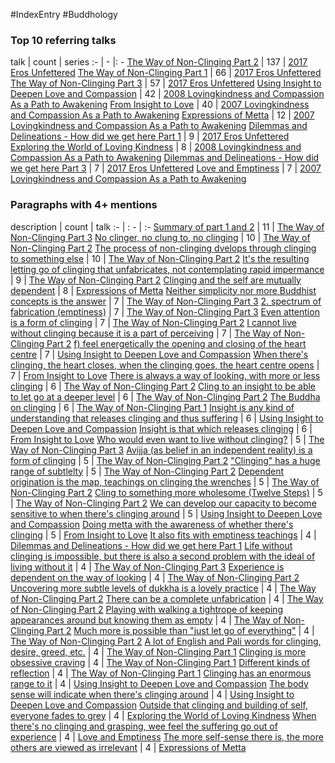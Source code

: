 #IndexEntry #Buddhology

### Top 10 referring talks
talk | count | series
:- | - |: -
<a data-href="The Way of Non-Clinging Part 2" href="The+Way+of+Non-Clinging+Part+2" class="internal-link" target="_blank" rel="noopener">The Way of Non-Clinging Part 2</a> | 137 | <a data-href="2017 Eros Unfettered" href="2017+Eros+Unfettered" class="internal-link" target="_blank" rel="noopener">2017 Eros Unfettered</a>
<a data-href="The Way of Non-Clinging Part 1" href="The+Way+of+Non-Clinging+Part+1" class="internal-link" target="_blank" rel="noopener">The Way of Non-Clinging Part 1</a> | 66 | <a data-href="2017 Eros Unfettered" href="2017+Eros+Unfettered" class="internal-link" target="_blank" rel="noopener">2017 Eros Unfettered</a>
<a data-href="The Way of Non-Clinging Part 3" href="The+Way+of+Non-Clinging+Part+3" class="internal-link" target="_blank" rel="noopener">The Way of Non-Clinging Part 3</a> | 57 | <a data-href="2017 Eros Unfettered" href="2017+Eros+Unfettered" class="internal-link" target="_blank" rel="noopener">2017 Eros Unfettered</a>
<a data-href="Using Insight to Deepen Love and Compassion" href="Using+Insight+to+Deepen+Love+and+Compassion" class="internal-link" target="_blank" rel="noopener">Using Insight to Deepen Love and Compassion</a> | 42 | <a data-href="2008 Lovingkindness and Compassion As a Path to Awakening" href="2008+Lovingkindness+and+Compassion+As+a+Path+to+Awakening" class="internal-link" target="_blank" rel="noopener">2008 Lovingkindness and Compassion As a Path to Awakening</a>
<a data-href="From Insight to Love" href="From+Insight+to+Love" class="internal-link" target="_blank" rel="noopener">From Insight to Love</a> | 40 | <a data-href="2007 Lovingkindness and Compassion As a Path to Awakening" href="2007+Lovingkindness+and+Compassion+As+a+Path+to+Awakening" class="internal-link" target="_blank" rel="noopener">2007 Lovingkindness and Compassion As a Path to Awakening</a>
<a data-href="Expressions of Metta" href="Expressions+of+Metta" class="internal-link" target="_blank" rel="noopener">Expressions of Metta</a> | 12 | <a data-href="2007 Lovingkindness and Compassion As a Path to Awakening" href="2007+Lovingkindness+and+Compassion+As+a+Path+to+Awakening" class="internal-link" target="_blank" rel="noopener">2007 Lovingkindness and Compassion As a Path to Awakening</a>
<a data-href="Dilemmas and Delineations - How did we get here Part 1" href="Dilemmas+and+Delineations+-+How+did+we+get+here+Part+1" class="internal-link" target="_blank" rel="noopener">Dilemmas and Delineations - How did we get here Part 1</a> | 9 | <a data-href="2017 Eros Unfettered" href="2017+Eros+Unfettered" class="internal-link" target="_blank" rel="noopener">2017 Eros Unfettered</a>
<a data-href="Exploring the World of Loving Kindness" href="Exploring+the+World+of+Loving+Kindness" class="internal-link" target="_blank" rel="noopener">Exploring the World of Loving Kindness</a> | 8 | <a data-href="2008 Lovingkindness and Compassion As a Path to Awakening" href="2008+Lovingkindness+and+Compassion+As+a+Path+to+Awakening" class="internal-link" target="_blank" rel="noopener">2008 Lovingkindness and Compassion As a Path to Awakening</a>
<a data-href="Dilemmas and Delineations - How did we get here Part 3" href="Dilemmas+and+Delineations+-+How+did+we+get+here+Part+3" class="internal-link" target="_blank" rel="noopener">Dilemmas and Delineations - How did we get here Part 3</a> | 7 | <a data-href="2017 Eros Unfettered" href="2017+Eros+Unfettered" class="internal-link" target="_blank" rel="noopener">2017 Eros Unfettered</a>
<a data-href="Love and Emptiness" href="Love+and+Emptiness" class="internal-link" target="_blank" rel="noopener">Love and Emptiness</a> | 7 | <a data-href="2007 Lovingkindness and Compassion As a Path to Awakening" href="2007+Lovingkindness+and+Compassion+As+a+Path+to+Awakening" class="internal-link" target="_blank" rel="noopener">2007 Lovingkindness and Compassion As a Path to Awakening</a>

### Paragraphs with 4+ mentions
description | count | talk
:- | : - | :-
<a aria-label-position="top" aria-label="The Way of Non-Clinging Part 3 > Summary of part 1 and 2" data-href="The Way of Non-Clinging Part 3#Summary of part 1 and 2" href="The+Way+of+Non-Clinging+Part+3#Summary+of+part+1+and+2" class="internal-link" target="_blank" rel="noopener">Summary of part 1 and 2</a> | 11 | <a data-href="The Way of Non-Clinging Part 3" href="The+Way+of+Non-Clinging+Part+3" class="internal-link" target="_blank" rel="noopener">The Way of Non-Clinging Part 3</a>
<a aria-label-position="top" aria-label="The Way of Non-Clinging Part 2 > No clinger no clung to no clinging" data-href="The Way of Non-Clinging Part 2#No clinger no clung to no clinging" href="The+Way+of+Non-Clinging+Part+2#No+clinger+no+clung+to+no+clinging" class="internal-link" target="_blank" rel="noopener">No clinger, no clung to, no clinging</a> | 10 | <a data-href="The Way of Non-Clinging Part 2" href="The+Way+of+Non-Clinging+Part+2" class="internal-link" target="_blank" rel="noopener">The Way of Non-Clinging Part 2</a>
<a aria-label-position="top" aria-label="The Way of Non-Clinging Part 2 > The process of non-clinging dvelops through clinging to something else" data-href="The Way of Non-Clinging Part 2#The process of non-clinging dvelops through clinging to something else" href="The+Way+of+Non-Clinging+Part+2#The+process+of+non-clinging+dvelops+through+clinging+to+something+else" class="internal-link" target="_blank" rel="noopener">The process of non-clinging dvelops through clinging to something else</a> | 10 | <a data-href="The Way of Non-Clinging Part 2" href="The+Way+of+Non-Clinging+Part+2" class="internal-link" target="_blank" rel="noopener">The Way of Non-Clinging Part 2</a>
<a aria-label-position="top" aria-label="The Way of Non-Clinging Part 2 > Its the resulting letting go of clinging that unfabricates not contemplating rapid impermance" data-href="The Way of Non-Clinging Part 2#Its the resulting letting go of clinging that unfabricates not contemplating rapid impermance" href="The+Way+of+Non-Clinging+Part+2#It%27s+the+resulting+letting+go+of+clinging+that+unfabricates+not+contemplating+rapid+impermance" class="internal-link" target="_blank" rel="noopener">It&#x27;s the resulting letting go of clinging that unfabricates, not contemplating rapid impermance</a> | 9 | <a data-href="The Way of Non-Clinging Part 2" href="The+Way+of+Non-Clinging+Part+2" class="internal-link" target="_blank" rel="noopener">The Way of Non-Clinging Part 2</a>
<a aria-label-position="top" aria-label="Expressions of Metta > Clinging and the self are mutually dependent" data-href="Expressions of Metta#Clinging and the self are mutually dependent" href="Expressions+of+Metta#Clinging+and+the+self+are+mutually+dependent" class="internal-link" target="_blank" rel="noopener">Clinging and the self are mutually dependent</a> | 8 | <a data-href="Expressions of Metta" href="Expressions+of+Metta" class="internal-link" target="_blank" rel="noopener">Expressions of Metta</a>
<a aria-label-position="top" aria-label="The Way of Non-Clinging Part 3 > Neither simplicity nor more Buddhist concepts is the answer" data-href="The Way of Non-Clinging Part 3#Neither simplicity nor more Buddhist concepts is the answer" href="The+Way+of+Non-Clinging+Part+3#Neither+simplicity+nor+more+Buddhist+concepts+is+the+answer" class="internal-link" target="_blank" rel="noopener">Neither simplicity nor more Buddhist concepts is the answer</a> | 7 | <a data-href="The Way of Non-Clinging Part 3" href="The+Way+of+Non-Clinging+Part+3" class="internal-link" target="_blank" rel="noopener">The Way of Non-Clinging Part 3</a>
<a aria-label-position="top" aria-label="The Way of Non-Clinging Part 3 > 2 spectrum of fabrication emptiness" data-href="The Way of Non-Clinging Part 3#2 spectrum of fabrication emptiness" href="The+Way+of+Non-Clinging+Part+3#2+spectrum+of+fabrication+emptiness" class="internal-link" target="_blank" rel="noopener">2. spectrum of fabrication (emptiness)</a> | 7 | <a data-href="The Way of Non-Clinging Part 3" href="The+Way+of+Non-Clinging+Part+3" class="internal-link" target="_blank" rel="noopener">The Way of Non-Clinging Part 3</a>
<a aria-label-position="top" aria-label="The Way of Non-Clinging Part 2 > Even attention is a form of clinging" data-href="The Way of Non-Clinging Part 2#Even attention is a form of clinging" href="The+Way+of+Non-Clinging+Part+2#Even+attention+is+a+form+of+clinging" class="internal-link" target="_blank" rel="noopener">Even attention is a form of clinging</a> | 7 | <a data-href="The Way of Non-Clinging Part 2" href="The+Way+of+Non-Clinging+Part+2" class="internal-link" target="_blank" rel="noopener">The Way of Non-Clinging Part 2</a>
<a aria-label-position="top" aria-label="The Way of Non-Clinging Part 2 > I cannot live without clinging because it is a part of perceiving" data-href="The Way of Non-Clinging Part 2#I cannot live without clinging because it is a part of perceiving" href="The+Way+of+Non-Clinging+Part+2#I+cannot+live+without+clinging+because+it+is+a+part+of+perceiving" class="internal-link" target="_blank" rel="noopener">I cannot live without clinging because it is a part of perceiving</a> | 7 | <a data-href="The Way of Non-Clinging Part 2" href="The+Way+of+Non-Clinging+Part+2" class="internal-link" target="_blank" rel="noopener">The Way of Non-Clinging Part 2</a>
<a aria-label-position="top" aria-label="Using Insight to Deepen Love and Compassion > f feel energetically the opening and closing of the heart centre" data-href="Using Insight to Deepen Love and Compassion#f feel energetically the opening and closing of the heart centre" href="Using+Insight+to+Deepen+Love+and+Compassion#f+feel+energetically+the+opening+and+closing+of+the+heart+centre" class="internal-link" target="_blank" rel="noopener">f) feel energetically the opening and closing of the heart centre</a> | 7 | <a data-href="Using Insight to Deepen Love and Compassion" href="Using+Insight+to+Deepen+Love+and+Compassion" class="internal-link" target="_blank" rel="noopener">Using Insight to Deepen Love and Compassion</a>
<a aria-label-position="top" aria-label="From Insight to Love > When theres clinging the heart closes when the clinging goes the heart centre opens" data-href="From Insight to Love#When theres clinging the heart closes when the clinging goes the heart centre opens" href="From+Insight+to+Love#When+there%27s+clinging+the+heart+closes+when+the+clinging+goes+the+heart+centre+opens" class="internal-link" target="_blank" rel="noopener">When there&#x27;s clinging, the heart closes, when the clinging goes, the heart centre opens</a> | 7 | <a data-href="From Insight to Love" href="From+Insight+to+Love" class="internal-link" target="_blank" rel="noopener">From Insight to Love</a>
<a aria-label-position="top" aria-label="The Way of Non-Clinging Part 2 > There is always a way of looking with more or less clinging" data-href="The Way of Non-Clinging Part 2#There is always a way of looking with more or less clinging" href="The+Way+of+Non-Clinging+Part+2#There+is+always+a+way+of+looking+with+more+or+less+clinging" class="internal-link" target="_blank" rel="noopener">There is always a way of looking, with more or less clinging</a> | 6 | <a data-href="The Way of Non-Clinging Part 2" href="The+Way+of+Non-Clinging+Part+2" class="internal-link" target="_blank" rel="noopener">The Way of Non-Clinging Part 2</a>
<a aria-label-position="top" aria-label="The Way of Non-Clinging Part 2 > Cling to an insight to be able to let go at a deeper level" data-href="The Way of Non-Clinging Part 2#Cling to an insight to be able to let go at a deeper level" href="The+Way+of+Non-Clinging+Part+2#Cling+to+an+insight+to+be+able+to+let+go+at+a+deeper+level" class="internal-link" target="_blank" rel="noopener">Cling to an insight to be able to let go at a deeper level</a> | 6 | <a data-href="The Way of Non-Clinging Part 2" href="The+Way+of+Non-Clinging+Part+2" class="internal-link" target="_blank" rel="noopener">The Way of Non-Clinging Part 2</a>
<a aria-label-position="top" aria-label="The Way of Non-Clinging Part 1 > The Buddha on clinging" data-href="The Way of Non-Clinging Part 1#The Buddha on clinging" href="The+Way+of+Non-Clinging+Part+1#The+Buddha+on+clinging" class="internal-link" target="_blank" rel="noopener">The Buddha on clinging</a> | 6 | <a data-href="The Way of Non-Clinging Part 1" href="The+Way+of+Non-Clinging+Part+1" class="internal-link" target="_blank" rel="noopener">The Way of Non-Clinging Part 1</a>
<a aria-label-position="top" aria-label="Using Insight to Deepen Love and Compassion > Insight is any kind of understanding that releases clinging and thus suffering" data-href="Using Insight to Deepen Love and Compassion#Insight is any kind of understanding that releases clinging and thus suffering" href="Using+Insight+to+Deepen+Love+and+Compassion#Insight+is+any+kind+of+understanding+that+releases+clinging+and+thus+suffering" class="internal-link" target="_blank" rel="noopener">Insight is any kind of understanding that releases clinging and thus suffering</a> | 6 | <a data-href="Using Insight to Deepen Love and Compassion" href="Using+Insight+to+Deepen+Love+and+Compassion" class="internal-link" target="_blank" rel="noopener">Using Insight to Deepen Love and Compassion</a>
<a aria-label-position="top" aria-label="From Insight to Love > Insight is that which releases clinging" data-href="From Insight to Love#Insight is that which releases clinging" href="From+Insight+to+Love#Insight+is+that+which+releases+clinging" class="internal-link" target="_blank" rel="noopener">Insight is that which releases clinging</a> | 6 | <a data-href="From Insight to Love" href="From+Insight+to+Love" class="internal-link" target="_blank" rel="noopener">From Insight to Love</a>
<a aria-label-position="top" aria-label="The Way of Non-Clinging Part 3 > Who would even want to live without clinging" data-href="The Way of Non-Clinging Part 3#Who would even want to live without clinging" href="The+Way+of+Non-Clinging+Part+3#Who+would+even+want+to+live+without+clinging" class="internal-link" target="_blank" rel="noopener">Who would even want to live without clinging?</a> | 5 | <a data-href="The Way of Non-Clinging Part 3" href="The+Way+of+Non-Clinging+Part+3" class="internal-link" target="_blank" rel="noopener">The Way of Non-Clinging Part 3</a>
<a aria-label-position="top" aria-label="The Way of Non-Clinging Part 2 > Avijja as belief in an independent reality is a form of clinging" data-href="The Way of Non-Clinging Part 2#Avijja as belief in an independent reality is a form of clinging" href="The+Way+of+Non-Clinging+Part+2#Avijja+as+belief+in+an+independent+reality+is+a+form+of+clinging" class="internal-link" target="_blank" rel="noopener">Avijja (as belief in an independent reality) is a form of clinging</a> | 5 | <a data-href="The Way of Non-Clinging Part 2" href="The+Way+of+Non-Clinging+Part+2" class="internal-link" target="_blank" rel="noopener">The Way of Non-Clinging Part 2</a>
<a aria-label-position="top" aria-label="The Way of Non-Clinging Part 2 > Clinging has a huge range of subtlelty" data-href="The Way of Non-Clinging Part 2#Clinging has a huge range of subtlelty" href="The+Way+of+Non-Clinging+Part+2#%22Clinging%22+has+a+huge+range+of+subtlelty" class="internal-link" target="_blank" rel="noopener">&quot;Clinging&quot; has a huge range of subtlelty</a> | 5 | <a data-href="The Way of Non-Clinging Part 2" href="The+Way+of+Non-Clinging+Part+2" class="internal-link" target="_blank" rel="noopener">The Way of Non-Clinging Part 2</a>
<a aria-label-position="top" aria-label="The Way of Non-Clinging Part 2 > Dependent origination is the map teachings on clinging the wrenches" data-href="The Way of Non-Clinging Part 2#Dependent origination is the map teachings on clinging the wrenches" href="The+Way+of+Non-Clinging+Part+2#Dependent+origination+is+the+map+teachings+on+clinging+the+wrenches" class="internal-link" target="_blank" rel="noopener">Dependent origination is the map, teachings on clinging the wrenches</a> | 5 | <a data-href="The Way of Non-Clinging Part 2" href="The+Way+of+Non-Clinging+Part+2" class="internal-link" target="_blank" rel="noopener">The Way of Non-Clinging Part 2</a>
<a aria-label-position="top" aria-label="The Way of Non-Clinging Part 2 > Cling to something more wholesome Twelve Steps" data-href="The Way of Non-Clinging Part 2#Cling to something more wholesome Twelve Steps" href="The+Way+of+Non-Clinging+Part+2#Cling+to+something+more+wholesome+Twelve+Steps" class="internal-link" target="_blank" rel="noopener">Cling to something more wholesome (Twelve Steps)</a> | 5 | <a data-href="The Way of Non-Clinging Part 2" href="The+Way+of+Non-Clinging+Part+2" class="internal-link" target="_blank" rel="noopener">The Way of Non-Clinging Part 2</a>
<a aria-label-position="top" aria-label="Using Insight to Deepen Love and Compassion > We can develop our capacity to become sensitive to when theres clinging around" data-href="Using Insight to Deepen Love and Compassion#We can develop our capacity to become sensitive to when theres clinging around" href="Using+Insight+to+Deepen+Love+and+Compassion#We+can+develop+our+capacity+to+become+sensitive+to+when+there%27s+clinging+around" class="internal-link" target="_blank" rel="noopener">We can develop our capacity to become sensitive to when there&#x27;s clinging around</a> | 5 | <a data-href="Using Insight to Deepen Love and Compassion" href="Using+Insight+to+Deepen+Love+and+Compassion" class="internal-link" target="_blank" rel="noopener">Using Insight to Deepen Love and Compassion</a>
<a aria-label-position="top" aria-label="From Insight to Love > Doing metta with the awareness of whether theres clinging" data-href="From Insight to Love#Doing metta with the awareness of whether theres clinging" href="From+Insight+to+Love#Doing+metta+with+the+awareness+of+whether+there%27s+clinging" class="internal-link" target="_blank" rel="noopener">Doing metta with the awareness of whether there&#x27;s clinging</a> | 5 | <a data-href="From Insight to Love" href="From+Insight+to+Love" class="internal-link" target="_blank" rel="noopener">From Insight to Love</a>
<a aria-label-position="top" aria-label="Dilemmas and Delineations - How did we get here Part 1 > It also fits with emptiness teachings" data-href="Dilemmas and Delineations - How did we get here Part 1#It also fits with emptiness teachings" href="Dilemmas+and+Delineations+-+How+did+we+get+here+Part+1#It+also+fits+with+emptiness+teachings" class="internal-link" target="_blank" rel="noopener">It also fits with emptiness teachings</a> | 4 | <a data-href="Dilemmas and Delineations - How did we get here Part 1" href="Dilemmas+and+Delineations+-+How+did+we+get+here+Part+1" class="internal-link" target="_blank" rel="noopener">Dilemmas and Delineations - How did we get here Part 1</a>
<a aria-label-position="top" aria-label="The Way of Non-Clinging Part 3 > Life without clinging is impossible but there is also a second problem with the ideal of living without it" data-href="The Way of Non-Clinging Part 3#Life without clinging is impossible but there is also a second problem with the ideal of living without it" href="The+Way+of+Non-Clinging+Part+3#Life+without+clinging+is+impossible+but+there+is+also+a+second+problem+with+the+ideal+of+living+without+it" class="internal-link" target="_blank" rel="noopener">Life without clinging is impossible, but there is also a second problem with the ideal of living without it</a> | 4 | <a data-href="The Way of Non-Clinging Part 3" href="The+Way+of+Non-Clinging+Part+3" class="internal-link" target="_blank" rel="noopener">The Way of Non-Clinging Part 3</a>
<a aria-label-position="top" aria-label="The Way of Non-Clinging Part 2 > Experience is dependent on the way of looking" data-href="The Way of Non-Clinging Part 2#Experience is dependent on the way of looking" href="The+Way+of+Non-Clinging+Part+2#Experience+is+dependent+on+the+way+of+looking" class="internal-link" target="_blank" rel="noopener">Experience is dependent on the way of looking</a> | 4 | <a data-href="The Way of Non-Clinging Part 2" href="The+Way+of+Non-Clinging+Part+2" class="internal-link" target="_blank" rel="noopener">The Way of Non-Clinging Part 2</a>
<a aria-label-position="top" aria-label="The Way of Non-Clinging Part 2 > Uncovering more subtle levels of dukkha is a lovely practice" data-href="The Way of Non-Clinging Part 2#Uncovering more subtle levels of dukkha is a lovely practice" href="The+Way+of+Non-Clinging+Part+2#Uncovering+more+subtle+levels+of+dukkha+is+a+lovely+practice" class="internal-link" target="_blank" rel="noopener">Uncovering more subtle levels of dukkha is a lovely practice</a> | 4 | <a data-href="The Way of Non-Clinging Part 2" href="The+Way+of+Non-Clinging+Part+2" class="internal-link" target="_blank" rel="noopener">The Way of Non-Clinging Part 2</a>
<a aria-label-position="top" aria-label="The Way of Non-Clinging Part 2 > There can be a complete unfabrication" data-href="The Way of Non-Clinging Part 2#There can be a complete unfabrication" href="The+Way+of+Non-Clinging+Part+2#There+can+be+a+complete+unfabrication" class="internal-link" target="_blank" rel="noopener">There can be a complete unfabrication</a> | 4 | <a data-href="The Way of Non-Clinging Part 2" href="The+Way+of+Non-Clinging+Part+2" class="internal-link" target="_blank" rel="noopener">The Way of Non-Clinging Part 2</a>
<a aria-label-position="top" aria-label="The Way of Non-Clinging Part 2 > Playing with walking a tightrope of keeping appearances around but knowing them as empty" data-href="The Way of Non-Clinging Part 2#Playing with walking a tightrope of keeping appearances around but knowing them as empty" href="The+Way+of+Non-Clinging+Part+2#Playing+with+walking+a+tightrope+of+keeping+appearances+around+but+knowing+them+as+empty" class="internal-link" target="_blank" rel="noopener">Playing with walking a tightrope of keeping appearances around but knowing them as empty</a> | 4 | <a data-href="The Way of Non-Clinging Part 2" href="The+Way+of+Non-Clinging+Part+2" class="internal-link" target="_blank" rel="noopener">The Way of Non-Clinging Part 2</a>
<a aria-label-position="top" aria-label="The Way of Non-Clinging Part 2 > Much more is possible than just let go of everything" data-href="The Way of Non-Clinging Part 2#Much more is possible than just let go of everything" href="The+Way+of+Non-Clinging+Part+2#Much+more+is+possible+than+%22just+let+go+of+everything%22" class="internal-link" target="_blank" rel="noopener">Much more is possible than &quot;just let go of everything&quot;</a> | 4 | <a data-href="The Way of Non-Clinging Part 2" href="The+Way+of+Non-Clinging+Part+2" class="internal-link" target="_blank" rel="noopener">The Way of Non-Clinging Part 2</a>
<a aria-label-position="top" aria-label="The Way of Non-Clinging Part 1 > A lot of English and Pali words for clinging desire greed etc " data-href="The Way of Non-Clinging Part 1#A lot of English and Pali words for clinging desire greed etc " href="The+Way+of+Non-Clinging+Part+1#A+lot+of+English+and+Pali+words+for+clinging+desire+greed+etc+" class="internal-link" target="_blank" rel="noopener">A lot of English and Pali words for clinging, desire, greed, etc.</a> | 4 | <a data-href="The Way of Non-Clinging Part 1" href="The+Way+of+Non-Clinging+Part+1" class="internal-link" target="_blank" rel="noopener">The Way of Non-Clinging Part 1</a>
<a aria-label-position="top" aria-label="The Way of Non-Clinging Part 1 > Clinging is more obsessive craving" data-href="The Way of Non-Clinging Part 1#Clinging is more obsessive craving" href="The+Way+of+Non-Clinging+Part+1#Clinging+is+more+obsessive+craving" class="internal-link" target="_blank" rel="noopener">Clinging is more obsessive craving</a> | 4 | <a data-href="The Way of Non-Clinging Part 1" href="The+Way+of+Non-Clinging+Part+1" class="internal-link" target="_blank" rel="noopener">The Way of Non-Clinging Part 1</a>
<a aria-label-position="top" aria-label="The Way of Non-Clinging Part 1 > Different kinds of reflection" data-href="The Way of Non-Clinging Part 1#Different kinds of reflection" href="The+Way+of+Non-Clinging+Part+1#Different+kinds+of+reflection" class="internal-link" target="_blank" rel="noopener">Different kinds of reflection</a> | 4 | <a data-href="The Way of Non-Clinging Part 1" href="The+Way+of+Non-Clinging+Part+1" class="internal-link" target="_blank" rel="noopener">The Way of Non-Clinging Part 1</a>
<a aria-label-position="top" aria-label="Using Insight to Deepen Love and Compassion > Clinging has an enormous range to it" data-href="Using Insight to Deepen Love and Compassion#Clinging has an enormous range to it" href="Using+Insight+to+Deepen+Love+and+Compassion#Clinging+has+an+enormous+range+to+it" class="internal-link" target="_blank" rel="noopener">Clinging has an enormous range to it</a> | 4 | <a data-href="Using Insight to Deepen Love and Compassion" href="Using+Insight+to+Deepen+Love+and+Compassion" class="internal-link" target="_blank" rel="noopener">Using Insight to Deepen Love and Compassion</a>
<a aria-label-position="top" aria-label="Using Insight to Deepen Love and Compassion > The body sense will indicate when theres clinging around" data-href="Using Insight to Deepen Love and Compassion#The body sense will indicate when theres clinging around" href="Using+Insight+to+Deepen+Love+and+Compassion#The+body+sense+will+indicate+when+there%27s+clinging+around" class="internal-link" target="_blank" rel="noopener">The body sense will indicate when there&#x27;s clinging around</a> | 4 | <a data-href="Using Insight to Deepen Love and Compassion" href="Using+Insight+to+Deepen+Love+and+Compassion" class="internal-link" target="_blank" rel="noopener">Using Insight to Deepen Love and Compassion</a>
<a aria-label-position="top" aria-label="Exploring the World of Loving Kindness > Outside that clinging and building of self everyone fades to grey" data-href="Exploring the World of Loving Kindness#Outside that clinging and building of self everyone fades to grey" href="Exploring+the+World+of+Loving+Kindness#Outside+that+clinging+and+building+of+self+everyone+fades+to+grey" class="internal-link" target="_blank" rel="noopener">Outside that clinging and building of self, everyone fades to grey</a> | 4 | <a data-href="Exploring the World of Loving Kindness" href="Exploring+the+World+of+Loving+Kindness" class="internal-link" target="_blank" rel="noopener">Exploring the World of Loving Kindness</a>
<a aria-label-position="top" aria-label="Love and Emptiness > When theres no clinging and grasping wee feel the suffering go out of experience" data-href="Love and Emptiness#When theres no clinging and grasping wee feel the suffering go out of experience" href="Love+and+Emptiness#When+there%27s+no+clinging+and+grasping+wee+feel+the+suffering+go+out+of+experience" class="internal-link" target="_blank" rel="noopener">When there&#x27;s no clinging and grasping, wee feel the suffering go out of experience</a> | 4 | <a data-href="Love and Emptiness" href="Love+and+Emptiness" class="internal-link" target="_blank" rel="noopener">Love and Emptiness</a>
<a aria-label-position="top" aria-label="Expressions of Metta > The more self-sense there is the more others are viewed as irrelevant" data-href="Expressions of Metta#The more self-sense there is the more others are viewed as irrelevant" href="Expressions+of+Metta#The+more+self-sense+there+is+the+more+others+are+viewed+as+irrelevant" class="internal-link" target="_blank" rel="noopener">The more self-sense there is, the more others are viewed as irrelevant</a> | 4 | <a data-href="Expressions of Metta" href="Expressions+of+Metta" class="internal-link" target="_blank" rel="noopener">Expressions of Metta</a>

